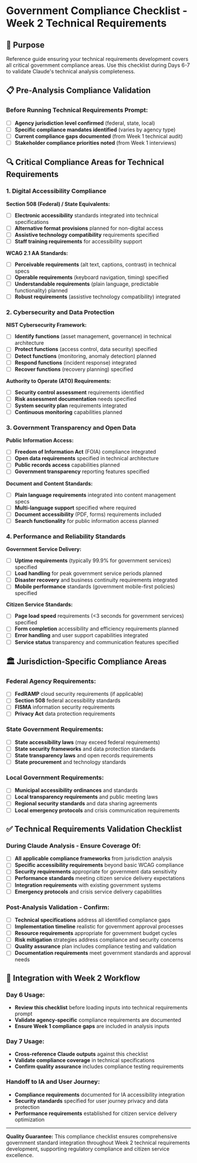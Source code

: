 # Government Compliance Checklist - Week 2 Technical Requirements

## 🎯 Purpose
Reference guide ensuring your technical requirements development covers all critical government compliance areas. Use this checklist during Days 6-7 to validate Claude's technical analysis completeness.

## 📋 Pre-Analysis Compliance Validation

### **Before Running Technical Requirements Prompt:**
- [ ] **Agency jurisdiction level confirmed** (federal, state, local)
- [ ] **Specific compliance mandates identified** (varies by agency type)
- [ ] **Current compliance gaps documented** (from Week 1 technical audit)
- [ ] **Stakeholder compliance priorities noted** (from Week 1 interviews)

## 🔍 Critical Compliance Areas for Technical Requirements

### **1. Digital Accessibility Compliance**
**Section 508 (Federal) / State Equivalents:**
- [ ] **Electronic accessibility** standards integrated into technical specifications
- [ ] **Alternative format provisions** planned for non-digital access
- [ ] **Assistive technology compatibility** requirements specified
- [ ] **Staff training requirements** for accessibility support

**WCAG 2.1 AA Standards:**
- [ ] **Perceivable requirements** (alt text, captions, contrast) in technical specs
- [ ] **Operable requirements** (keyboard navigation, timing) specified
- [ ] **Understandable requirements** (plain language, predictable functionality) planned
- [ ] **Robust requirements** (assistive technology compatibility) integrated

### **2. Cybersecurity and Data Protection**
**NIST Cybersecurity Framework:**
- [ ] **Identify functions** (asset management, governance) in technical architecture
- [ ] **Protect functions** (access control, data security) specified
- [ ] **Detect functions** (monitoring, anomaly detection) planned
- [ ] **Respond functions** (incident response) integrated
- [ ] **Recover functions** (recovery planning) specified

**Authority to Operate (ATO) Requirements:**
- [ ] **Security control assessment** requirements identified
- [ ] **Risk assessment documentation** needs specified
- [ ] **System security plan** requirements integrated
- [ ] **Continuous monitoring** capabilities planned

### **3. Government Transparency and Open Data**
**Public Information Access:**
- [ ] **Freedom of Information Act** (FOIA) compliance integrated
- [ ] **Open data requirements** specified in technical architecture
- [ ] **Public records access** capabilities planned
- [ ] **Government transparency** reporting features specified

**Document and Content Standards:**
- [ ] **Plain language requirements** integrated into content management specs
- [ ] **Multi-language support** specified where required
- [ ] **Document accessibility** (PDF, forms) requirements included
- [ ] **Search functionality** for public information access planned

### **4. Performance and Reliability Standards**
**Government Service Delivery:**
- [ ] **Uptime requirements** (typically 99.9% for government services) specified
- [ ] **Load handling** for peak government service periods planned
- [ ] **Disaster recovery** and business continuity requirements integrated
- [ ] **Mobile performance** standards (government mobile-first policies) specified

**Citizen Service Standards:**
- [ ] **Page load speed** requirements (<3 seconds for government services) specified
- [ ] **Form completion** accessibility and efficiency requirements planned
- [ ] **Error handling** and user support capabilities integrated
- [ ] **Service status** transparency and communication features specified

## 🏛️ Jurisdiction-Specific Compliance Areas

### **Federal Agency Requirements:**
- [ ] **FedRAMP** cloud security requirements (if applicable)
- [ ] **Section 508** federal accessibility standards
- [ ] **FISMA** information security requirements
- [ ] **Privacy Act** data protection requirements

### **State Government Requirements:**
- [ ] **State accessibility laws** (may exceed federal requirements)
- [ ] **State security frameworks** and data protection standards
- [ ] **State transparency laws** and open records requirements
- [ ] **State procurement** and technology standards

### **Local Government Requirements:**
- [ ] **Municipal accessibility ordinances** and standards
- [ ] **Local transparency requirements** and public meeting laws
- [ ] **Regional security standards** and data sharing agreements
- [ ] **Local emergency protocols** and crisis communication requirements

## ✅ Technical Requirements Validation Checklist

### **During Claude Analysis - Ensure Coverage Of:**
- [ ] **All applicable compliance frameworks** from jurisdiction analysis
- [ ] **Specific accessibility requirements** beyond basic WCAG compliance
- [ ] **Security requirements** appropriate for government data sensitivity
- [ ] **Performance standards** meeting citizen service delivery expectations
- [ ] **Integration requirements** with existing government systems
- [ ] **Emergency protocols** and crisis service delivery capabilities

### **Post-Analysis Validation - Confirm:**
- [ ] **Technical specifications** address all identified compliance gaps
- [ ] **Implementation timeline** realistic for government approval processes
- [ ] **Resource requirements** appropriate for government budget cycles
- [ ] **Risk mitigation** strategies address compliance and security concerns
- [ ] **Quality assurance** plan includes compliance testing and validation
- [ ] **Documentation requirements** meet government standards and approval needs

## 🚀 Integration with Week 2 Workflow

### **Day 6 Usage:**
- **Review this checklist** before loading inputs into technical requirements prompt
- **Validate agency-specific** compliance requirements are documented
- **Ensure Week 1 compliance gaps** are included in analysis inputs

### **Day 7 Usage:**
- **Cross-reference Claude outputs** against this checklist
- **Validate compliance coverage** in technical specifications
- **Confirm quality assurance** includes compliance testing requirements

### **Handoff to IA and User Journey:**
- **Compliance requirements** documented for IA accessibility integration
- **Security standards** specified for user journey privacy and data protection
- **Performance requirements** established for citizen service delivery optimization

---

**Quality Guarantee:** This compliance checklist ensures comprehensive government standard integration throughout Week 2 technical requirements development, supporting regulatory compliance and citizen service excellence.

